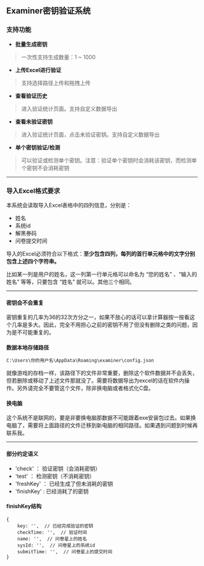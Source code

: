 ## Examiner密钥验证系统



### 支持功能

- **批量生成密钥**
> 一次性支持生成数量：1 ~ 1000
- **上传Excel进行验证**
> 支持选择路径上传和拖拽上传
- **查看验证历史**
> 进入验证统计页面。支持自定义数据导出
- **查看未验证密钥**
> 进入验证统计页面，点击未验证密钥。支持自定义数据导出
- **单个密钥验证/检测**
> 可以验证或检测单个密钥。注意：验证单个密钥时会消耗该密钥，而检测单个密钥不会消耗密钥

---

### 导入Excel格式要求

本系统会读取导入Excel表格中的四列信息，分别是：
- 姓名
- 系统id
- 解黑券码
- 问卷提交时间

导入的Excel必须符合以下格式：**至少包含四列，每列的首行单元格中的文字分别包含上述四个字符串。**

比如某一列是用户的姓名，这一列第一行单元格可以命名为 “您的姓名” 、“输入的姓名” 等等，只要包含 “姓名” 就可以。其他三个相同。

---

#### 密钥会不会重复

密钥重复的几率为36的32次方分之一，如果不放心的话可以拿计算器按一按看这个几率是多大。因此，完全不用担心之前的密钥不用了但没有删除之类的问题，因为是不可能重复的。

#### 数据本地存储路径
```bash
C:\Users\你的用户名\AppData\Roaming\examiner\config.json
```
就像游戏的存档一样，该路径下的文件非常重要，删除这个软件数据并不会丢失，但若删除或移动了上述文件那就没了。需要将数据导出为excel的话在软件内操作。另外请完全不要管这个文件，除非换电脑或者格式化C盘。

#### 换电脑

这个系统不是联网的，要是非要换电脑那数据不可能跟着exe安装包过去。如果换电脑了，需要将上面路径的文件迁移到新电脑的相同路径。如果遇到问题到时候再联系我。

---

#### 部分约定语义

- 'check' ： 验证密钥（会消耗密钥）
- 'test' ： 检测密钥（不消耗密钥）
- 'freshKey' ： 已经生成了但未消耗的密钥
- 'finishKey' : 已经消耗了的密钥

#### finishKey结构

```
{
    key: '',  // 已经完成验证的密钥
    checkTime: '',  // 验证时间
    name: '',  // 问卷星上的姓名
    sysId: '',  // 问卷星上的系统id
    submitTime: '',  // 问卷星上的提交时间
}
```







